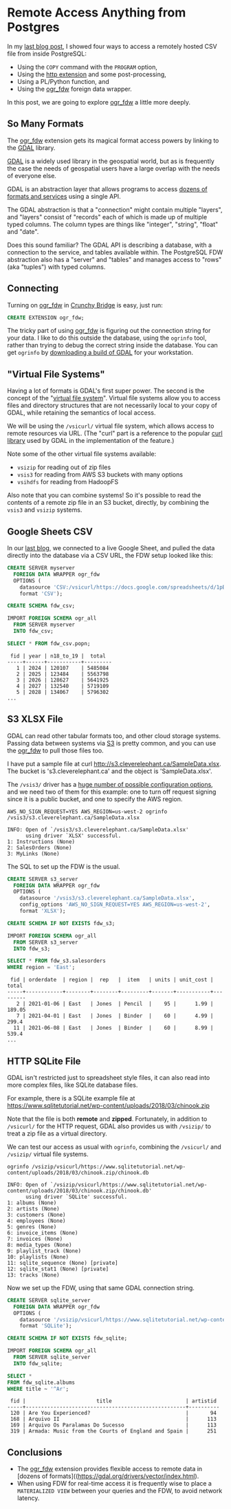 

# Remote Access Anything from Postgres

In my [last blog post](), I showed four ways to access a remotely hosted CSV file from inside PostgreSQL:

* Using the `COPY` command with the `PROGRAM` option,
* Using the [http extension](https://github.com/pramsey/pgsql-http/) and some post-processing, 
* Using a PL/Python function, and
* Using the [ogr_fdw](https://github.com/pramsey/pgsql-ogr-fdw/) foreign data wrapper.

In this post, we are going to explore [ogr_fdw](https://github.com/pramsey/pgsql-ogr-fdw/) a little more deeply.


## So Many Formats

The [ogr_fdw](https://github.com/pramsey/pgsql-ogr-fdw/) extension gets its magical format access powers by linking to the [GDAL](htts://gdal.org) library. 

[GDAL](htts://gdal.org) is a widely used library in the geospatial world, but as is frequently the case the needs of geospatial users have a large overlap with the needs of everyone else. 

GDAL is an abstraction layer that allows programs to access [dozens of formats and services](https://gdal.org/drivers/vector/index.html) using a single API. 

The GDAL abstraction is that a "connection" might contain multiple "layers", and "layers" consist of "records" each of which is made up of multiple typed columns. The column types are things like "integer", "string", "float" and "date". 

Does this sound familiar? The GDAL API is describing a database, with a connection to the service, and tables available within. The PostgreSQL FDW abstraction also has a "server" and "tables" and manages access to "rows" (aka "tuples") with typed columns.



## Connecting

Turning on [ogr_fdw](https://github.com/pramsey/pgsql-ogr-fdw/) in [Crunchy Bridge](https://crunchybridge.com) is easy, just run:

```sql
CREATE EXTENSION ogr_fdw;
```

The tricky part of using [ogr_fdw](https://github.com/pramsey/pgsql-ogr-fdw/) is figuring out the connection string for your data. I like to do this outside the database, using the `ogrinfo` tool, rather than trying to debug the correct string inside the database. You can get `ogrinfo` by [downloading a build of GDAL](https://gdal.org/download.html) for your workstation.


## "Virtual File Systems"

Having a lot of formats is GDAL's first super power. The second is the concept of the "[virtual file system](https://gdal.org/user/virtual_file_systems.html)". Virtual file systems allow you to access files and directory structures that are not necessarily local to your copy of GDAL, while retaining the semantics of local access.

We will be using the `/vsicurl/` virtual file system, which allows access to remote resources via URL. (The "curl" part is a reference to the popular [curl library](https://curl.se/libcurl/) used by GDAL in the implementation of the feature.)

Note some of the other virtual file systems available:

* `vsizip` for reading out of zip files
* `vsis3` for reading from AWS S3 buckets with many options
* `vsihdfs` for reading from HadoopFS

Also note that you can combine systems! So it's possible to read the contents of a remote zip file in an S3 bucket, directly, by combining the `vsis3` and `vsizip` systems.


## Google Sheets CSV

In our [last blog](https://gdal.org/download.html), we connected to a live Google Sheet, and pulled the data directly into the database via a CSV URL, the FDW setup looked like this:

```sql
CREATE SERVER myserver
  FOREIGN DATA WRAPPER ogr_fdw
  OPTIONS (
    datasource 'CSV:/vsicurl/https://docs.google.com/spreadsheets/d/1pBbCabAK6u6EIuyu_2XUul4Yxvf2w_Od6QYC_yEc4q4/gviz/tq?tqx=out:csv&sheet=Population_projections&/popn',
    format 'CSV');

CREATE SCHEMA fdw_csv;

IMPORT FOREIGN SCHEMA ogr_all
  FROM SERVER myserver
  INTO fdw_csv;

SELECT * FROM fdw_csv.popn;
```
```
 fid | year | n18_to_19 |  total  
-----+------+-----------+---------
   1 | 2024 | 120107    | 5485084
   2 | 2025 | 123484    | 5563798
   3 | 2026 | 128627    | 5641925
   4 | 2027 | 132540    | 5719109
   5 | 2028 | 134067    | 5796302
...
```


## S3 XLSX File

GDAL can read other tabular formats too, and other cloud storage systems. Passing data between systems via [S3](https://aws.amazon.com/s3/) is pretty common, and you can use the [ogr_fdw](https://github.com/pramsey/pgsql-ogr-fdw/) to pull those files too.

I have put a sample file at curl http://s3.cleverelephant.ca/SampleData.xlsx. The bucket is 's3.cleverelephant.ca' and the object is 'SampleData.xlsx'.

The `/vsis3/` driver has a [huge number of possible configuration options](https://gdal.org/user/virtual_file_systems.html#vsis3-aws-s3-files), and we need two of them for this example: one to turn off request signing since it is a public bucket, and one to specify the AWS region.

```
AWS_NO_SIGN_REQUEST=YES AWS_REGION=us-west-2 ogrinfo /vsis3/s3.cleverelephant.ca/SampleData.xlsx

INFO: Open of `/vsis3/s3.cleverelephant.ca/SampleData.xlsx'
      using driver `XLSX' successful.
1: Instructions (None)
2: SalesOrders (None)
3: MyLinks (None)
```

The SQL to set up the FDW is the usual.

```sql
CREATE SERVER s3_server
  FOREIGN DATA WRAPPER ogr_fdw
  OPTIONS (
    datasource '/vsis3/s3.cleverelephant.ca/SampleData.xlsx',
    config_options 'AWS_NO_SIGN_REQUEST=YES AWS_REGION=us-west-2',
    format 'XLSX');

CREATE SCHEMA IF NOT EXISTS fdw_s3;

IMPORT FOREIGN SCHEMA ogr_all
  FROM SERVER s3_server
  INTO fdw_s3;

SELECT * FROM fdw_s3.salesorders
WHERE region = 'East';
```
```
 fid | orderdate  | region |  rep   |  item   | units | unit_cost |  total  
-----+------------+--------+--------+---------+-------+-----------+---------
   2 | 2021-01-06 | East   | Jones  | Pencil  |    95 |      1.99 |  189.05
   7 | 2021-04-01 | East   | Jones  | Binder  |    60 |      4.99 |   299.4
  11 | 2021-06-08 | East   | Jones  | Binder  |    60 |      8.99 |   539.4
...
```


## HTTP SQLite File

GDAL isn't restricted just to spreadsheet style files, it can also read into more complex files, like SQLite database files.

For example, there is a SQLite example file at https://www.sqlitetutorial.net/wp-content/uploads/2018/03/chinook.zip 

Note that the file is both **remote** and **zipped**. Fortunately, in addition to `/vsicurl/` for the HTTP request, GDAL also provides us with `/vsizip/` to treat a zip file as a virtual directory. 

We can test our access as usual with `ogrinfo`, combining the `/vsicurl/` and `/vsizip/` virtual file systems. 

```
ogrinfo /vsizip/vsicurl/https://www.sqlitetutorial.net/wp-content/uploads/2018/03/chinook.zip/chinook.db

INFO: Open of `/vsizip/vsicurl/https://www.sqlitetutorial.net/wp-content/uploads/2018/03/chinook.zip/chinook.db'
      using driver `SQLite' successful.
1: albums (None)
2: artists (None)
3: customers (None)
4: employees (None)
5: genres (None)
6: invoice_items (None)
7: invoices (None)
8: media_types (None)
9: playlist_track (None)
10: playlists (None)
11: sqlite_sequence (None) [private]
12: sqlite_stat1 (None) [private]
13: tracks (None)
```

Now we set up the FDW, using that same GDAL connection string.

```sql
CREATE SERVER sqlite_server
  FOREIGN DATA WRAPPER ogr_fdw
  OPTIONS (
    datasource '/vsizip/vsicurl/https://www.sqlitetutorial.net/wp-content/uploads/2018/03/chinook.zip/chinook.db',
    format 'SQLite');

CREATE SCHEMA IF NOT EXISTS fdw_sqlite;

IMPORT FOREIGN SCHEMA ogr_all
  FROM SERVER sqlite_server
  INTO fdw_sqlite;

SELECT * 
FROM fdw_sqlite.albums 
WHERE title ~ '^Ar';
```
```
 fid |                       title                        | artistid 
-----+----------------------------------------------------+----------
 120 | Are You Experienced?                               |       94
 168 | Arquivo II                                         |      113
 169 | Arquivo Os Paralamas Do Sucesso                    |      113
 319 | Armada: Music from the Courts of England and Spain |      251
```

## Conclusions

* The [ogr_fdw](https://github.com/pramsey/pgsql-ogr-fdw/) extension provides flexible access to remote data in [dozens of formats]((https://gdal.org/drivers/vector/index.html).
* When using FDW for real-time access it is frequently wise to place a `MATERIALIZED VIEW` between your queries and the FDW, to avoid network latency.





